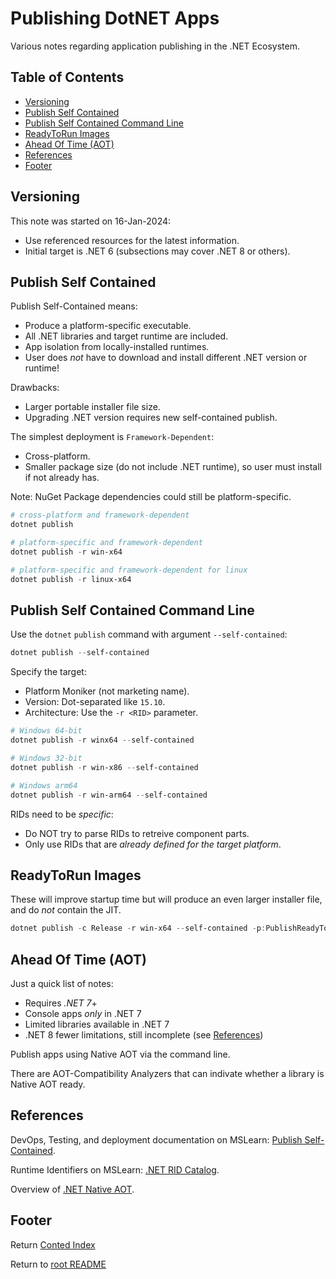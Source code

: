 # Publishing DotNET Apps

Various notes regarding application publishing in the .NET Ecosystem.

## Table of Contents

- [Versioning](#versioning)
- [Publish Self Contained](#publish-self-contained)
- [Publish Self Contained Command Line](#publish-self-contained-command-line)
- [ReadyToRun Images](#readytorun-images)
- [Ahead Of Time (AOT)](#ahead-of-time-aot)
- [References](#references)
- [Footer](#footer)

## Versioning

This note was started on 16-Jan-2024:

- Use referenced resources for the latest information.
- Initial target is .NET 6 (subsections may cover .NET 8 or others).

## Publish Self Contained

Publish Self-Contained means:

- Produce a platform-specific executable.
- All .NET libraries and target runtime are included.
- App isolation from locally-installed runtimes.
- User does _not_ have to download and install different .NET version or runtime!

Drawbacks:

- Larger portable installer file size.
- Upgrading .NET version requires new self-contained publish.

The simplest deployment is `Framework-Dependent`:

- Cross-platform.
- Smaller package size (do not include .NET runtime), so user must install if not already has.

Note: NuGet Package dependencies could still be platform-specific.

```powershell
# cross-platform and framework-dependent
dotnet publish

# platform-specific and framework-dependent
dotnet publish -r win-x64

# platform-specific and framework-dependent for linux
dotnet publish -r linux-x64
```

## Publish Self Contained Command Line

Use the `dotnet` `publish` command with argument `--self-contained`:

```powershell
dotnet publish --self-contained
```

Specify the target:

- Platform Moniker (not marketing name).
- Version: Dot-separated like `15.10`.
- Architecture: Use the `-r <RID>` parameter.

```powershell
# Windows 64-bit
dotnet publish -r winx64 --self-contained

# Windows 32-bit
dotnet publish -r win-x86 --self-contained

# Windows arm64
dotnet publish -r win-arm64 --self-contained
```

RIDs need to be _specific_:

- Do NOT try to parse RIDs to retreive component parts.
- Only use RIDs that are _already defined for the target platform_.

## ReadyToRun Images

These will improve startup time but will produce an even larger installer file, and do _not_ contain the JIT.

```powershell
dotnet publish -c Release -r win-x64 --self-contained -p:PublishReadyToRun=true
```

## Ahead Of Time (AOT)

Just a quick list of notes:

- Requires _.NET 7_+
- Console apps _only_ in .NET 7
- Limited libraries available in .NET 7
- .NET 8 fewer limitations, still incomplete (see [References](#references))

Publish apps using Native AOT via the command line.

There are AOT-Compatibility Analyzers that can indivate whether a library is Native AOT ready.

## References

DevOps, Testing, and deployment documentation on MSLearn: [Publish Self-Contained](https://learn.microsoft.com/en-us/dotnet/core/deploying/?WT.mc_id=dotnet-35129-website#publish-self-contained).

Runtime Identifiers  on MSLearn: [.NET RID Catalog](https://learn.microsoft.com/en-us/dotnet/core/rid-catalog).

Overview of [.NET Native AOT](https://learn.microsoft.com/en-us/dotnet/core/deploying/native-aot/?tabs=net8plus%2Cwindows).

## Footer

Return [Conted Index](./conted-index.html)

Return to [root README](../README.html)

